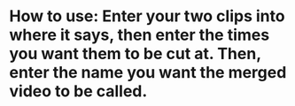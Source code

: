 # How to use: Enter your two clips into where it says, then enter the times you want them to be cut at. Then, enter the name you want the merged video to be called.
